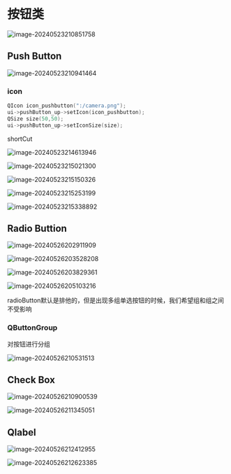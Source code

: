 # 按钮类

![image-20240523210851758](C:\Users\30780\AppData\Roaming\Typora\typora-user-images\image-20240523210851758.png)

## Push Button

![image-20240523210941464](C:\Users\30780\AppData\Roaming\Typora\typora-user-images\image-20240523210941464.png)

### icon

```c++
QIcon icon_pushbutton(":/camera.png");
ui->pushButton_up->setIcon(icon_pushbutton);
QSize size(50,50);
ui->pushButton_up->setIconSize(size);
```

shortCut

![image-20240523214613946](C:\Users\30780\AppData\Roaming\Typora\typora-user-images\image-20240523214613946.png)

![image-20240523215021300](C:\Users\30780\AppData\Roaming\Typora\typora-user-images\image-20240523215021300.png)

![image-20240523215150326](C:\Users\30780\AppData\Roaming\Typora\typora-user-images\image-20240523215150326.png)

![image-20240523215253199](C:\Users\30780\AppData\Roaming\Typora\typora-user-images\image-20240523215253199.png)

![image-20240523215338892](C:\Users\30780\AppData\Roaming\Typora\typora-user-images\image-20240523215338892.png)

## Radio Buttion

![image-20240526202911909](C:\Users\30780\AppData\Roaming\Typora\typora-user-images\image-20240526202911909.png)

![image-20240526203528208](C:\Users\30780\AppData\Roaming\Typora\typora-user-images\image-20240526203528208.png)

![image-20240526203829361](C:\Users\30780\AppData\Roaming\Typora\typora-user-images\image-20240526203829361.png)

![image-20240526205103216](C:\Users\30780\AppData\Roaming\Typora\typora-user-images\image-20240526205103216.png)

radioButton默认是排他的，但是出现多组单选按钮的时候，我们希望组和组之间不受影响

### QButtonGroup

对按钮进行分组

![image-20240526210531513](C:\Users\30780\AppData\Roaming\Typora\typora-user-images\image-20240526210531513.png)

## Check Box

![image-20240526210900539](C:\Users\30780\AppData\Roaming\Typora\typora-user-images\image-20240526210900539.png)

![image-20240526211345051](C:\Users\30780\AppData\Roaming\Typora\typora-user-images\image-20240526211345051.png)

## Qlabel

![image-20240526212412955](C:\Users\30780\AppData\Roaming\Typora\typora-user-images\image-20240526212412955.png)

![image-20240526212623385](C:\Users\30780\AppData\Roaming\Typora\typora-user-images\image-20240526212623385.png)